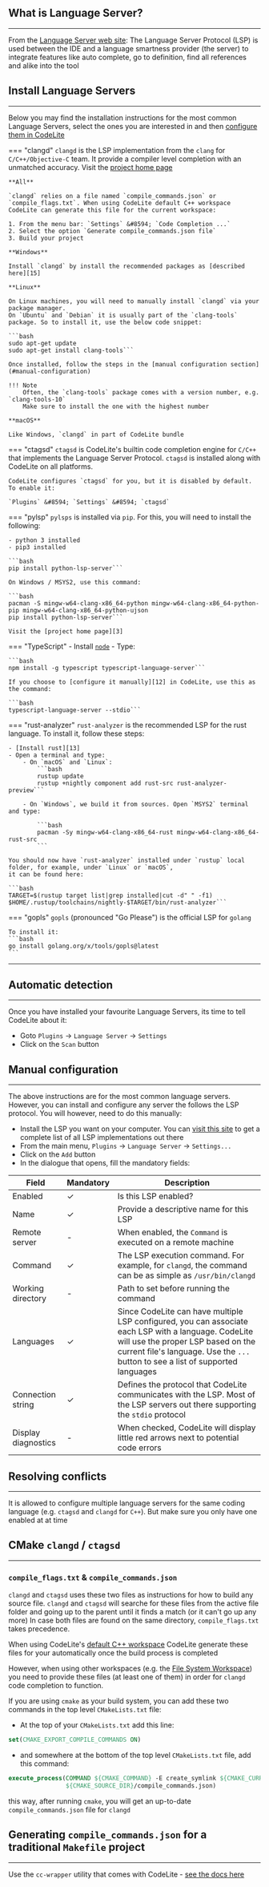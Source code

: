 ## What is Language Server?
---

From the [Language Server web site][1]: The Language Server Protocol (LSP) is used between the IDE and a language smartness provider (the server) to integrate features like auto complete, go to definition, find all references and alike into the tool

## Install Language Servers
---

Below you may find the installation instructions for the most common Language Servers,
select the ones you are interested in and then [configure them in CodeLite][14]

=== "clangd"
    `clangd` is the LSP implementation from the `clang` for `C/C++/Objective-C` team. It provide a compiler level completion with an unmatched accuracy.
    Visit the [project home page][7]

    **All**

    `clangd` relies on a file named `compile_commands.json` or `compile_flags.txt`. When using CodeLite default C++ workspace
    CodeLite can generate this file for the current workspace:

    1. From the menu bar: `Settings` &#8594; `Code Completion ...`
    2. Select the option `Generate compile_commands.json file`
    3. Build your project

    **Windows**

    Install `clangd` by install the recommended packages as [described here][15]

    **Linux**

    On Linux machines, you will need to manually install `clangd` via your package manager.
    On `Ubuntu` and `Debian` it is usually part of the `clang-tools` package. So to install it, use the below code snippet:

    ```bash
    sudo apt-get update
    sudo apt-get install clang-tools```

    Once installed, follow the steps in the [manual configuration section](#manual-configuration)

    !!! Note
        Often, the `clang-tools` package comes with a version number, e.g. `clang-tools-10`
        Make sure to install the one with the highest number

    **macOS**

    Like Windows, `clangd` in part of CodeLite bundle

=== "ctagsd"
    `ctagsd` is CodeLite's builtin code completion engine for `C/C++` that implements the Language Server Protocol.
    `ctagsd` is installed along with CodeLite on all platforms.

    CodeLite configures `ctagsd` for you, but it is disabled by default. To enable it:

    `Plugins` &#8594; `Settings` &#8594; `ctagsd`

=== "pylsp"
    `pylsps` is installed via `pip`. For this, you will need to install the following:

    - python 3 installed
    - pip3 installed

    ```bash
    pip install python-lsp-server```

    On Windows / MSYS2, use this command:

    ```bash
    pacman -S mingw-w64-clang-x86_64-python mingw-w64-clang-x86_64-python-pip mingw-w64-clang-x86_64-python-ujson
    pip install python-lsp-server```

    Visit the [project home page][3]

=== "TypeScript"
    - Install [`node`][11]
    - Type:

    ```bash
    npm install -g typescript typescript-language-server```

    If you choose to [configure it manually][12] in CodeLite, use this as the command:

    ```bash
    typescript-language-server --stdio```

=== "rust-analyzer"
    `rust-analyzer` is the recommended LSP for the rust language. To install it, follow these steps:

    - [Install rust][13]
    - Open a terminal and type:
        - On `macOS` and `Linux`:
            ```bash
            rustup update
            rustup +nightly component add rust-src rust-analyzer-preview```
            
        - On `Windows`, we build it from sources. Open `MSYS2` terminal and type:

            ```bash
            pacman -Sy mingw-w64-clang-x86_64-rust mingw-w64-clang-x86_64-rust-src
            ```

    You should now have `rust-analyzer` installed under `rustup` local folder, for example, under `Linux` or `macOS`,
    it can be found here:

    ```bash
    TARGET=$(rustup target list|grep installed|cut -d" " -f1)
    $HOME/.rustup/toolchains/nightly-$TARGET/bin/rust-analyzer```

=== "gopls"
    `gopls` (pronounced "Go Please") is the official LSP for `golang`

    To install it:
    ```bash
    go install golang.org/x/tools/gopls@latest
    ```

---

## Automatic detection
---

Once you have installed your favourite Language Servers, its time to tell CodeLite about it:

- Goto `Plugins` &#8594;  `Language Server` &#8594; `Settings`
- Click on the `Scan` button

## Manual configuration
---

The above instructions are for the most common language servers. However, you can install
and configure any server the follows the LSP protocol. You will however, need to do this manually:

- Install the LSP you want on your computer. You can [visit this site][2] to get a complete list of all LSP implementations out there
- From the main menu, `Plugins` &#8594; `Language Server` &#8594; `Settings...`
- Click on the `Add` button
- In the dialogue that opens, fill the mandatory fields:

Field   | Mandatory | Description
--------|-----------|-------------
Enabled | &#10003;        | Is this LSP enabled?
Name    | &#10003;       | Provide a descriptive name for this LSP
Remote server| -   | When enabled, the `Command` is executed on a remote machine
Command | &#10003;       | The LSP execution command. For example, for `clangd`, the command can be as simple as `/usr/bin/clangd`
Working directory | - | Path to set before running the command
Languages | &#10003; | Since CodeLite can have multiple LSP configured, you can associate each LSP with a language. CodeLite will use the proper LSP based on the current file's language. Use the `...` button to see a list of supported languages
Connection string| &#10003; | Defines the protocol that CodeLite communicates with the LSP. Most of the LSP servers out there supporting the `stdio` protocol
Display diagnostics | - | When checked, CodeLite will display little red arrows next to potential code errors

## Resolving conflicts
---

It is allowed to configure multiple language servers for the same coding language (e.g. `ctagsd` and `clangd` for `C++`).
But make sure you only have one enabled at at time


## CMake `clangd` / `ctagsd`
---

### `compile_flags.txt` & `compile_commands.json`

`clangd` and `ctagsd` uses these two files as instructions for how to build any source file.
`clangd` and `ctagsd` will searche for these files from the active file folder and going up to the parent until it finds a match (or it can't go up any more)
In case both files are found on the same directory, `compile_flags.txt` takes precedence.

When using CodeLite's [default C++ workspace](../workspaces/default.md) CodeLite generate these files for your automatically once the build process is completed

However, when using other workspaces (e.g. the [File System Workspace](../workspaces/file_system.md)) you need to provide these files (at least one of them) in order for `clangd` code completion to function.

If you are using `cmake` as your build system, you can add these two commands in the top level `CMakeLists.txt` file:

- At the top of your `CMakeLists.txt` add this line:

```cmake
set(CMAKE_EXPORT_COMPILE_COMMANDS ON)
```

- and somewhere at the bottom of the top level `CMakeLists.txt` file, add this command:

```cmake
execute_process(COMMAND ${CMAKE_COMMAND} -E create_symlink ${CMAKE_CURRENT_BINARY_DIR}/compile_commands.json
                ${CMAKE_SOURCE_DIR}/compile_commands.json)
```

this way, after running `cmake`, you will get an up-to-date `compile_commands.json` file for `clangd`


## Generating `compile_commands.json` for a traditional `Makefile` project
---

Use the `cc-wrapper` utility that comes with CodeLite - [see the docs here][16]

[1]: https://langserver.org/
[2]: https://langserver.org/#implementations-server
[3]: https://github.com/python-lsp/python-lsp-server
[4]: https://clangd.llvm.org/
[5]: https://rustup.rs/
[6]: #install-pylsp-python
[7]: #install-clangd-c
[8]: #install-rls-rust
[9]: #install-rust-analyzer
[10]: #install-typescript-language-server
[11]: https://nodejs.org
[12]: #manual-configuration
[13]: /misc/install_rust
[14]: #automatic-detection
[15]: /getting_started/windows/#common
[16]: /misc/cc_wrapper
